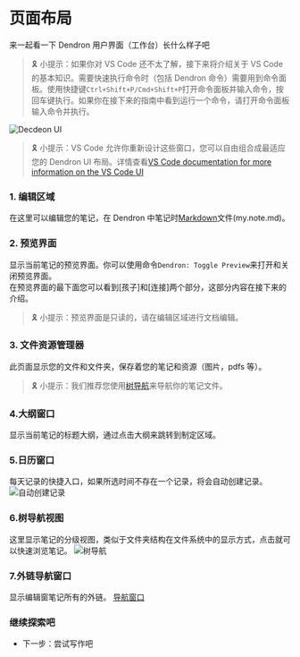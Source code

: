 
# 页面布局

来一起看一下 Dendron 用户界面（工作台）长什么样子吧

> 🎗️ 小提示：如果你对 VS Code 还不太了解，接下来将介绍关于 VS Code 的基本知识。需要快速执行命令时（包括 Dendron 命令）需要用到命令面板。使用快捷键`Ctrl+Shift+P/Cmd+Shift+P`打开命令面板并输入命令，按回车键执行。如果你在接下来的指南中看到运行一个命令，请打开命令面板输入命令并执行。

![Decdeon UI](https://org-dendron-public-assets.s3.amazonaws.com/images/tutorial-layout-2-dark.png)

> 🎗️ 小提示：VS Code 允许你重新设计这些窗口，您可以自由组合成最适应您的 Dendron UI 布局。详情查看[VS Code documentation for more information on the VS Code UI](https://code.visualstudio.com/docs/getstarted/userinterface)

### 1. 编辑区域

在这里可以编辑您的笔记，在 Dendron 中笔记时[Markdown](https://wiki.dendron.so/notes/ba97866b-889f-4ac6-86e7-bb2d97f6e376/)文件(my.note.md)。

### 2. 预览界面

显示当前笔记的预览界面。你可以使用命令`Dendron: Toggle Preview`来打开和关闭预览界面。  
在预览界面的最下面您可以看到[孩子]和[连接]两个部分，这部分内容在接下来的介绍。

> 🎗️ 小提示：预览界面是只读的，请在编辑区域进行文档编辑。

### 3. 文件资源管理器

此页面显示您的文件和文件夹，保存着您的笔记和资源（图片，pdfs 等）。

> 🎗️ 小提示：我们推荐您使用[树导航](https://wiki.dendron.so/notes/gHdxXlNMr1w4xqee0n-Mb/#6.树导航视图)来导航你的笔记文件。

### 4.大纲窗口

显示当前笔记的标题大纲，通过点击大纲来跳转到制定区域。

### 5.日历窗口

每天记录的快捷入口，如果所选时间不存在一个记录，将会自动创建记录。
![自动创建记录](https://org-dendron-public-assets.s3.amazonaws.com/images/create-daily-journal-calendar.gif)

### 6.树导航视图

这里显示笔记的分级视图，类似于文件夹结构在文件系统中的显示方式，点击就可以快速浏览笔记。
![树导航](https://org-dendron-public-assets.s3.amazonaws.com/images/tutorial-tree-view-dark.png)

### 7.外链导航窗口

显示编辑窗笔记所有的外链。
[导航窗口](https://org-dendron-public-assets.s3.amazonaws.com/images/tutorial-backlinks-dark.png)

### 继续探索吧

- 下一步：尝试写作吧
